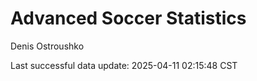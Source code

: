 # Advanced Soccer Statistics
Denis Ostroushko

<!-- gfm -->

Last successful data update: 2025-04-11 02:15:48 CST
